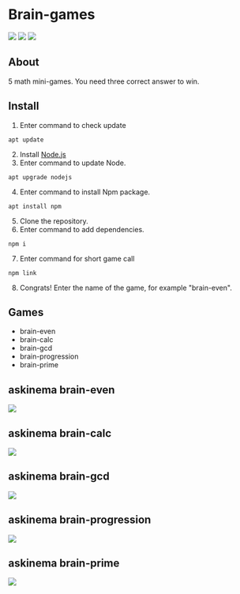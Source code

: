 # Brain-games 
[![](https://api.codeclimate.com/v1/badges/59d8475196089f39db8b/maintainability)](https://codeclimate.com/github/KiraBelo/frontend-project-lvl1/maintainability)  [![](https://github.com/KiraBelo/frontend-project-lvl1/actions/workflows/hexlet-check.yml/badge.svg)](https://github.com/KiraBelo/frontend-project-lvl1/actions/workflows/hexlet-check.yml)  [![](https://github.com/KiraBelo/frontend-project-lvl1/actions/workflows/nodejs.yml/badge.svg)](https://github.com/KiraBelo/frontend-project-lvl1/actions/workflows/nodejs.yml)

## About
5 math mini-games. You need three correct answer to win.

## Install
1. Enter command to check update 
```
apt update
```
2. Install [Node.js](https://nodejs.org/en/download/)
3. Enter  command to update Node.
```
apt upgrade nodejs
```
4. Enter command to install Npm package.
```
apt install npm
```
5. Clone the repository.
6. Enter command to add dependencies.
```
npm i
```
7. Enter command for short game call
```
npm link
```
8. Congrats! Enter the name of the game, for example "brain-even".

## Games
*   brain-even
*   brain-calc
*   brain-gcd
*   brain-progression
*   brain-prime

## askinema brain-even
[![](https://asciinema.org/a/eC0sciUKUnJIunIM2vB5KxTTP.svg)](https://asciinema.org/a/eC0sciUKUnJIunIM2vB5KxTTP)

## askinema brain-calc
[![](https://asciinema.org/a/p7RSUStfl1jOLKjwne9H70GBK.svg)](https://asciinema.org/a/p7RSUStfl1jOLKjwne9H70GBK)

## askinema brain-gcd
[![](https://asciinema.org/a/E0BecEG0kXKXOKSjyMsgYOemn.svg)](https://asciinema.org/a/E0BecEG0kXKXOKSjyMsgYOemn)

## askinema brain-progression
[![](https://asciinema.org/a/DP4SeD03UVkJFxc8NbEloIPuZ.svg)](https://asciinema.org/a/DP4SeD03UVkJFxc8NbEloIPuZ)

## askinema brain-prime
[![](https://asciinema.org/a/DG8VlIfppyZS6PQDRkjErQeoq.svg)](https://asciinema.org/a/DG8VlIfppyZS6PQDRkjErQeoq)
